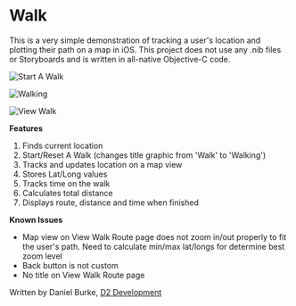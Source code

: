 # Walk

This is a very simple demonstration of tracking a user's location and plotting their path on a map in iOS.  This project does not use any .nib files or Storyboards and is written in all-native Objective-C code.

![Start A Walk](http://d2burke.com/github_images/walk-1.png "Start A Walk")

![Walking](http://d2burke.com/github_images/walk-2.png "Walking")

![View Walk](http://d2burke.com/github_images/walk-3.png "View Walk")

**Features**

1. Finds current location
2. Start/Reset A Walk (changes title graphic from 'Walk' to 'Walking')
3. Tracks and updates location on a map view
4. Stores Lat/Long values
5. Tracks time on the walk
6. Calculates total distance
7. Displays route, distance and time when finished

**Known Issues**

- Map view on View Walk Route page does not zoom in/out properly to fit the user's path.  Need to calculate min/max lat/longs for determine best zoom level
- Back button is not custom
- No title on View Walk Route page

Written by Daniel Burke, [D2 Development](http://www.d2burke.com)